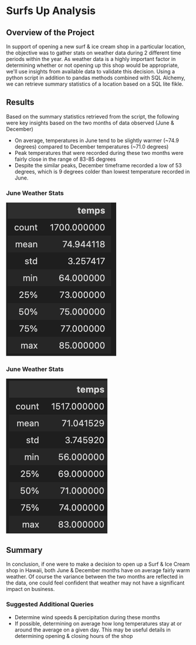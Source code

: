 # Surfs Up Analysis

## Overview of the Project
In support of opening a new surf & ice cream shop in a particular location, the objective was to gather stats on weather data during 2 different time periods within the year. As weather data is a highly important factor in determining whether or not opening up this shop would be appropriate, we'll use insights from available data to validate this decision. Using a python script in addition to pandas methods combined with SQL Alchemy, we can retrieve summary statistics of a location based on a SQL lite fikle. 

## Results
Based on the summary statistics retrieved from the script, the following were key insights based on the two months of data observed (June & December)

- On average, temperatures in June tend to be slightly warmer (~74.9 degrees) compared to December temperatures (~71.0 degrees)
- Peak temperatures that were recorded during these two months were fairly close in the range of 83-85 degrees
- Despite the similar peaks, December timeframe recorded a low of 53 degrees, which is 9 degrees colder than lowest temperature recorded in June.

### June Weather Stats
![June Stats](https://github.com/bdang303/surfs_up/blob/main/JuneWeather.png)

### June Weather Stats
![December Stats](https://github.com/bdang303/surfs_up/blob/main/December%20Weather.png)

## Summary
In conclusion, if one were to make a decision to open up a Surf & Ice Cream shop in Hawaii, both June & December months have on average fairly warm weather. Of course the variance between the two months are reflected in the data, one could feel confident that weather may not have a significant impact on business. 

### Suggested Additional Queries

- Determine wind speeds & percipitation during these months
- If possible, determining on average how long temperatures stay at or around the average on a given day. This may be useful details in determining opening & closing hours of the shop 
